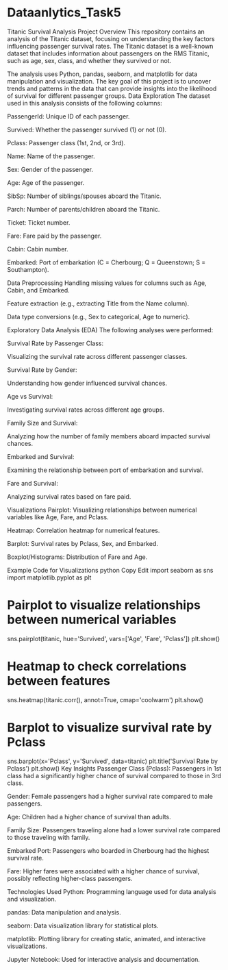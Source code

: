 # Dataanlytics_Task5
Titanic Survival Analysis
Project Overview
This repository contains an analysis of the Titanic dataset, focusing on understanding the key factors influencing passenger survival rates. The Titanic dataset is a well-known dataset that includes information about passengers on the RMS Titanic, such as age, sex, class, and whether they survived or not.

The analysis uses Python, pandas, seaborn, and matplotlib for data manipulation and visualization. The key goal of this project is to uncover trends and patterns in the data that can provide insights into the likelihood of survival for different passenger groups.
Data Exploration
The dataset used in this analysis consists of the following columns:

PassengerId: Unique ID of each passenger.

Survived: Whether the passenger survived (1) or not (0).

Pclass: Passenger class (1st, 2nd, or 3rd).

Name: Name of the passenger.

Sex: Gender of the passenger.

Age: Age of the passenger.

SibSp: Number of siblings/spouses aboard the Titanic.

Parch: Number of parents/children aboard the Titanic.

Ticket: Ticket number.

Fare: Fare paid by the passenger.

Cabin: Cabin number.

Embarked: Port of embarkation (C = Cherbourg; Q = Queenstown; S = Southampton).

Data Preprocessing
Handling missing values for columns such as Age, Cabin, and Embarked.

Feature extraction (e.g., extracting Title from the Name column).

Data type conversions (e.g., Sex to categorical, Age to numeric).

Exploratory Data Analysis (EDA)
The following analyses were performed:

Survival Rate by Passenger Class:

Visualizing the survival rate across different passenger classes.

Survival Rate by Gender:

Understanding how gender influenced survival chances.

Age vs Survival:

Investigating survival rates across different age groups.

Family Size and Survival:

Analyzing how the number of family members aboard impacted survival chances.

Embarked and Survival:

Examining the relationship between port of embarkation and survival.

Fare and Survival:

Analyzing survival rates based on fare paid.

Visualizations
Pairplot: Visualizing relationships between numerical variables like Age, Fare, and Pclass.

Heatmap: Correlation heatmap for numerical features.

Barplot: Survival rates by Pclass, Sex, and Embarked.

Boxplot/Histograms: Distribution of Fare and Age.

Example Code for Visualizations
python
Copy
Edit
import seaborn as sns
import matplotlib.pyplot as plt

# Pairplot to visualize relationships between numerical variables
sns.pairplot(titanic, hue='Survived', vars=['Age', 'Fare', 'Pclass'])
plt.show()

# Heatmap to check correlations between features
sns.heatmap(titanic.corr(), annot=True, cmap='coolwarm')
plt.show()

# Barplot to visualize survival rate by Pclass
sns.barplot(x='Pclass', y='Survived', data=titanic)
plt.title('Survival Rate by Pclass')
plt.show()
Key Insights
Passenger Class (Pclass): Passengers in 1st class had a significantly higher chance of survival compared to those in 3rd class.

Gender: Female passengers had a higher survival rate compared to male passengers.

Age: Children had a higher chance of survival than adults.

Family Size: Passengers traveling alone had a lower survival rate compared to those traveling with family.

Embarked Port: Passengers who boarded in Cherbourg had the highest survival rate.

Fare: Higher fares were associated with a higher chance of survival, possibly reflecting higher-class passengers.

Technologies Used
Python: Programming language used for data analysis and visualization.

pandas: Data manipulation and analysis.

seaborn: Data visualization library for statistical plots.

matplotlib: Plotting library for creating static, animated, and interactive visualizations.

Jupyter Notebook: Used for interactive analysis and documentation.

